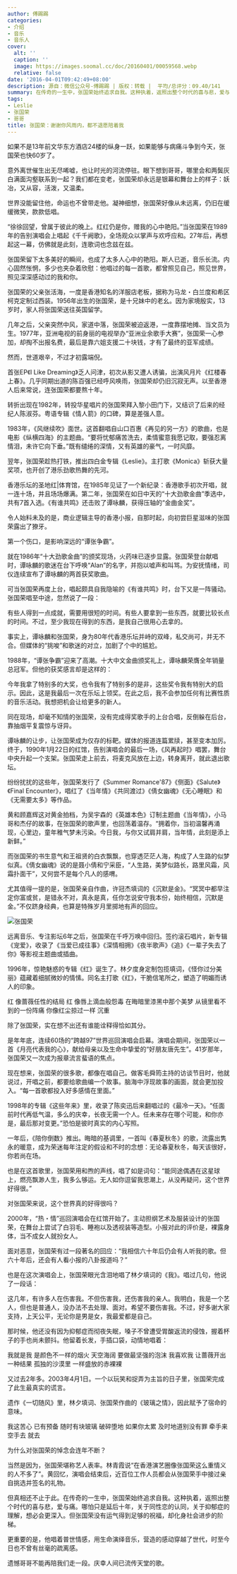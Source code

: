 ```yaml
---
author: 傅踢踢
categories:
- 介绍
- 音乐
- 音乐人
cover:
  alt: ''
  caption: ''
  image: https://images.soomal.cc/doc/20160401/00059568.webp
  relative: false
date: '2016-04-01T09:42:49+08:00'
description: 源自：微信公众号-傅踢踢 | 版权：转载 |  平均/总评分：09.40/141
summary: 在传奇的一生中，张国荣始终追求自我。这种执着，返照出整个时代的喜与悲，爱与痛。哪怕只是延后十年，关于同性恋的认同，关于抑郁症的理解，想必会更深入。但张国荣没有运气得到足够的祝福，却化身社会进步的阶梯……
tags:
- Leslie
- 张国荣
- 哥哥
title: 张国荣：谢谢你风雨内，都不退愿陪着我
---
```


如果不是13年前文华东方酒店24楼的纵身一跃，如果能够与病痛斗争到今天，张国荣也快60岁了。

意外离世催生出无尽唏嘘，也让时光的河流停驻。眼下想到哥哥，哪里会和两鬓灰白满面沟壑联系到一起？我们都在变老，张国荣却永远是银幕和舞台上的样子：妖冶，又从容，活泼，又温柔。

世界没能留住他，命运也不曾带走他。凝神细想，张国荣好像从未远离，仍旧在缓缓微笑，款款低唱。

“徐徐回望，曾属于彼此的晚上。红红仍是你，赠我的心中艳阳。”当张国荣在1989年的告别演唱会上唱起《千千阙歌》，全场观众以掌声与欢呼应和。27年后，再想起这一幕，仿佛就是此刻，连歌词也念兹在兹。



张国荣留下太多美好的瞬间，也成了太多人心中的艳阳。斯人已逝，音乐长流。内心固然怅惘，多少也夹杂着欣慰：他唱过的每一首歌，都曾照见自己，照见世界，照见深深感动过的我和你。

张国荣的父亲张活海，一度是香港知名的洋服店老板，据称为马龙・白兰度和希区柯克定制过西装。1956年出生的张国荣，是十兄妹中的老幺。因为家境殷实，13岁时，家人将张国荣送往英国留学。

几年之后，父亲突然中风，家道中落，张国荣被迫返港，一度靠摆地摊、当文员为生。1977年，亚洲电视的前身丽的电视举办“亚洲业余歌手大赛”，张国荣一心参加，却掏不出报名费，最后是靠六姐支援二十块钱，才有了最终的亚军成绩。

然而，世道艰辛，不过才初露端倪。

首张EP《I Like Dreaming》乏人问津，初次从影又遭人诱骗，出演风月片《红楼春上春》。几乎同期出道的陈百强已经呼风唤雨，张国荣却仍旧沉寂无声。以至香港人后来常说，连张国荣都要熬十年。

转折出现在1982年，转投华星唱片的张国荣拜入黎小田门下，又结识了后来的经纪人陈淑芬。粤语专辑《情人箭》的口碑，算是差强人意。

1983年，《风继续吹》面世。这首翻唱自山口百惠《再见的另一方》的歌曲，也是电影《纵横四海》的主题曲。“要将忧郁痛苦洗去，柔情蜜意我愿记取，要强忍离情泪，未许它向下垂。”既有缱绻的深情，又有英雄的豪气，一时风靡。

翌年，张国荣趁热打铁，推出四白金专辑《Leslie》。主打歌《Monica》斩获大量奖项，也开创了港乐劲歌热舞的先河。

香港乐坛的圣地红|体育馆，在1985年见证了一个新纪录：香港歌手初次开唱，就一连十场，并且场场爆满。第二年，张国荣在如日中天的“十大劲歌金曲”季选中，共有7首入选。《有谁共鸣》还击败了谭咏麟，获得压轴的“金曲金奖”。



令人始料未及的是，商业逻辑主导的香港小报，自那时起，向初尝巨星滋味的张国荣露出了獠牙。

第一个伤口，是影响深远的“谭张争霸”。

就在1986年“十大劲歌金曲”的颁奖现场，火药味已逐步显露。张国荣登台献唱时，谭咏麟的歌迷在台下呼唤“Alan”的名字，并抱以嘘声和叫骂。为安抚情绪，司仪连续宣布了谭咏麟的两首获奖歌曲。

可当张国荣再度上台，唱起颇具自我隐喻的《有谁共鸣》时，台下又是一阵骚动。张国荣唱至中途，忽然说了一段：


有些人得到一点成就，需要用很短的时间。有些人要拿到一些东西，就要比较长点的时间。不过，至少我现在得到的东西，是我自己很用心去拿的。


事实上，谭咏麟和张国荣，身为80年代香港乐坛并峙的双峰，私交尚可，并无不合。但媒体的“挑唆”和歌迷的对立，加剧了个中的尴尬。

1988年，“谭张争霸”迎来了高潮。十大中文金曲颁奖礼上，谭咏麟荣膺全年销量总冠军。但他的获奖感言却是这样的：


今年我拿了特别多的大奖，也令我有了特别多的是非，这些奖令我有特别大的启示。因此，这是我最后一次在乐坛上领奖。在此之后，我不会参加任何有比赛性质的音乐活动。我想把机会让给更多的新人。


同在现场，却毫不知情的张国荣，没有完成得奖歌手的上台合唱，反倒躲在后台，靠抽烟平复震惊与讶异。

谭咏麟的让步，让张国荣成为仅存的标靶。媒体的报道连篇累牍，甚至变本加厉。终于，1990年1月22日的红馆，告别演唱会的最后一场，《风再起时》唱罢，舞台中央升起一个支架。张国荣走上前去，将麦克风放在上边，转身离开，就此退出歌坛。



纷纷扰扰的这些年，张国荣发行了《Summer Romance'87》《侧面》《Salute》《Final Encounter》，唱红了《当年情》《共同渡过》《倩女幽魂》《无心睡眠》和《无需要太多》等作品。

黄和顾嘉辉这对黄金拍档，为吴宇森的《英雄本色》订制主题曲《当年情》，小马哥和杰仔的故事，在张国荣的歌声里，也回荡着温存。“拥着你，当初温馨再涌现，心里边，童年稚气梦未污染。今日我，与你又试肩并肩，当年情，此刻是添上新鲜。”

而张国荣的书生意气和王祖贤的白衣飘飘，也穿透茫茫人海，构成了人生路的似梦似真。《倩女幽魂》说的是聂小倩和宁采臣，“人生路，美梦似路长，路里风霜，风霜扑面干”，又何尝不是每个凡人的感喟。

尤其值得一提的是，张国荣亲自作曲，许冠杰填词的《沉默是金》。“冥冥中都早注定你富或贫，是错永不对，真永是真，任你怎说安守我本份，始终相信，沉默是金。”不仅跻身经典，也算是特殊岁月里掷地有声的回应。



![张国荣](https://images.soomal.cc/doc/20160401/00059568.webp)





远离音乐、专注影坛6年之后，张国荣在千呼万唤中回归。签约滚石唱片，新专辑《宠爱》，收录了《当爱已成往事》《深情相拥》《夜半歌声》《追》《一辈子失去了你》等影视主题曲或插曲。

1996年，惊艳魅惑的专辑《红》诞生了。林夕度身定制包揽填词，《怪你过分美丽》蕴藏着细腻微妙的情愫。同名主打歌《红》，干脆信笔所之，塑造了明媚而诱人的印象。


红 像蔷薇任性的结局 红 像唇上滴血般怨毒
在晦暗里漆黑中那个美梦 从镜里看不到的一份阵痛
你像红尘掠过一样 沉重


除了张国荣，实在想不出还有谁能诠释得恰如其分。

是年年底，连续60场的“跨越97”世界巡回演唱会启幕。演唱会期间，张国荣以一首《月亮代表我的心》，献给母亲以及生命中挚爱的“好朋友唐先生”。41岁那年，张国荣又一次成为报章流言蜚语的焦点。

现在想来，张国荣的很多歌，都像在唱自己。做客毛舜筠主持的访谈节目时，他就说过，开唱之前，都要给歌曲编一个故事。脑海中浮现故事的画面，就会更加投入。“每一首歌都投入好多感情在里面。”

1998年的专辑《这些年来》里，收录了陈奕迅后来翻唱过的《最冷一天》。“任面前时代再低气温，多么的庆幸，长夜无需一个人。任未来存在哪个可能，和你亦是，最后那对变更。”恐怕是彼时真实的内心写照。

一年后，《陪你倒数》推出。晦暗的基调里，一首叫《春夏秋冬》的歌，流露出隽永的暖意，成为荣迷每年注定的假设和不时的念想：无论春夏秋冬，每天该很好，你若尚在场。



也是在这首歌里，张国荣用和煦的声线，唱了如是词句：“能同途偶遇在这星球上，燃亮飘渺人生，我多么够运。无人如你逗留我思潮上，从没再疑问，这个世界好得很。”

对张国荣来说，这个世界真的好得很吗？

2000年，“热・情”巡回演唱会在红馆开始了。主动担纲艺术及服装设计的张国荣，在舞台上尝试了白羽毛、睡袍以及透视装等造型。小报对此的评价是，裸露身体，当不成女人就扮女人。

面对恶意，张国荣有过一段著名的回应：“我相信六十年后仍会有人听我的歌。但六十年后，还会有人看小报的八卦报道吗？”

也是在这次演唱会上，张国荣眼光含泪地唱了林夕填词的《我》。唱过几句，他说了一段话：


这几年，有许多人在伤害我。不但伤害我，还伤害我的亲人。我明白，我是一个艺人，但也是普通人，没办法不去处理、面对。希望不要伤害我。不过，好多谢大家支持，上天公平，无论你是男是女，我最爱都是自己。


那时候，他还没有因为抑郁症而彻夜失眠，嗓子不曾遭受胃酸返流的侵蚀，握着杯子的手也尚未颤抖。他留着长发，手插口袋，动情地唱着：


我就是我 是颜色不一样的烟火 天空海阔 要做最坚强的泡沫
我喜欢我 让蔷薇开出一种结果 孤独的沙漠里 一样盛放的赤裸裸


又过去2年多。2003年4月1日。一个以玩笑和捉弄为主旨的日子里，张国荣完成了此生最真实的谎言。

遗作《一切随风》里，林夕填词、张国荣作曲的《玻璃之情》，因此赋予了宿命的意味。


我这苦心 已有预备 随时有块玻璃 破碎堕地
如果你太累 及时地道别没有罪 牵手来 空手去 就去




为什么对张国荣的悼念会连年不断？

当然是因为，张国荣堪称艺人表率。林青霞说“在香港演艺圈像张国荣这么重情义的人不多了”。黄回忆，演唱会结束后，近百位工作人员都会从张国荣手中接过亲自挑选并签名的礼物。

但真相还不止于此。在传奇的一生中，张国荣始终追求自我。这种执着，返照出整个时代的喜与悲，爱与痛。哪怕只是延后十年，关于同性恋的认同，关于抑郁症的理解，想必会更深入。但张国荣没有运气得到足够的祝福，却化身社会进步的阶梯。

更重要的是，他唱着普世情感，用生命演绎音乐，营造的感动穿越了世代，时至今日也不曾有丝毫的疏离感。

遗憾哥哥不能再陪我们走一段。庆幸人间已流传天堂的歌。